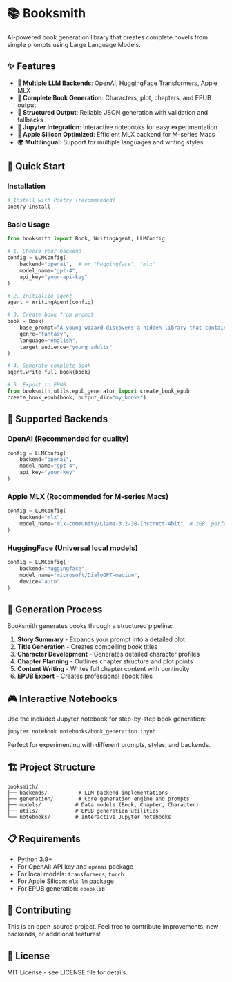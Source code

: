 # 📚 Booksmith

AI-powered book generation library that creates complete novels from simple prompts using Large Language Models.

## ✨ Features

- **🤖 Multiple LLM Backends**: OpenAI, HuggingFace Transformers, Apple MLX
- **📖 Complete Book Generation**: Characters, plot, chapters, and EPUB output
- **🎯 Structured Output**: Reliable JSON generation with validation and fallbacks
- **📱 Jupyter Integration**: Interactive notebooks for easy experimentation
- **🍎 Apple Silicon Optimized**: Efficient MLX backend for M-series Macs
- **🌍 Multilingual**: Support for multiple languages and writing styles

## 🚀 Quick Start

### Installation

```bash
# Install with Poetry (recommended)
poetry install
```

### Basic Usage

```python
from booksmith import Book, WritingAgent, LLMConfig

# 1. Choose your backend
config = LLMConfig(
    backend="openai",  # or "huggingface", "mlx"
    model_name="gpt-4",
    api_key="your-api-key"
)

# 2. Initialize agent
agent = WritingAgent(config)

# 3. Create book from prompt
book = Book(
    base_prompt="A young wizard discovers a hidden library that contains books about the future",
    genre="fantasy",
    language="english",
    target_audience="young adults"
)

# 4. Generate complete book
agent.write_full_book(book)

# 5. Export to EPUB
from booksmith.utils.epub_generator import create_book_epub
create_book_epub(book, output_dir="my_books")
```

## 🔧 Supported Backends

### OpenAI (Recommended for quality)
```python
config = LLMConfig(
    backend="openai",
    model_name="gpt-4", 
    api_key="your-key"
)
```

### Apple MLX (Recommended for M-series Macs)
```python
config = LLMConfig(
    backend="mlx",
    model_name="mlx-community/Llama-3.2-3B-Instruct-4bit"  # 2GB, perfect for 16GB RAM
)
```

### HuggingFace (Universal local models)
```python
config = LLMConfig(
    backend="huggingface", 
    model_name="microsoft/DialoGPT-medium",
    device="auto"
)
```

## 📖 Generation Process

Booksmith generates books through a structured pipeline:

1. **Story Summary** - Expands your prompt into a detailed plot
2. **Title Generation** - Creates compelling book titles  
3. **Character Development** - Generates detailed character profiles
4. **Chapter Planning** - Outlines chapter structure and plot points
5. **Content Writing** - Writes full chapter content with continuity
6. **EPUB Export** - Creates professional ebook files

## 🎮 Interactive Notebooks

Use the included Jupyter notebook for step-by-step book generation:

```bash
jupyter notebook notebooks/book_generation.ipynb
```

Perfect for experimenting with different prompts, styles, and backends.

## 🏗️ Project Structure

```
booksmith/
├── backends/          # LLM backend implementations
├── generation/        # Core generation engine and prompts
├── models/           # Data models (Book, Chapter, Character)
├── utils/            # EPUB generation utilities
└── notebooks/        # Interactive Jupyter notebooks
```

## 📋 Requirements

- Python 3.9+
- For OpenAI: API key and `openai` package
- For local models: `transformers`, `torch`
- For Apple Silicon: `mlx-lm` package
- For EPUB generation: `ebooklib`

## 🤝 Contributing

This is an open-source project. Feel free to contribute improvements, new backends, or additional features!

## 📄 License

MIT License - see LICENSE file for details.
